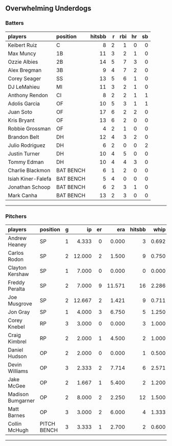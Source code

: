 ## Overwhelming Underdogs

### Batters

 
|players            |position  | hitsbb|  r| rbi| hr| sb| 
|:------------------|:---------|------:|--:|---:|--:|--:| 
|Keibert Ruiz       |C         |      8|  2|   1|  0|  0| 
|Max Muncy          |1B        |     11|  3|   2|  1|  0| 
|Ozzie Albies       |2B        |     14|  5|   7|  3|  0| 
|Alex Bregman       |3B        |      9|  4|   7|  2|  0| 
|Corey Seager       |SS        |     13|  5|   6|  1|  0| 
|DJ LeMahieu        |MI        |     11|  3|   2|  1|  0| 
|Anthony Rendon     |CI        |      8|  2|   2|  1|  1| 
|Adolis Garcia      |OF        |     10|  5|   3|  1|  1| 
|Juan Soto          |OF        |     17|  6|   2|  2|  0| 
|Kris Bryant        |OF        |     13|  6|   2|  0|  0| 
|Robbie Grossman    |OF        |      4|  2|   1|  0|  0| 
|Brandon Belt       |DH        |     12|  4|   3|  2|  0| 
|Julio Rodriguez    |DH        |      6|  2|   0|  0|  2| 
|Justin Turner      |DH        |     10|  4|   5|  0|  0| 
|Tommy Edman        |DH        |     10|  4|   4|  3|  0| 
|Charlie Blackmon   |BAT BENCH |      6|  1|   2|  0|  0| 
|Isiah Kiner-Falefa |BAT BENCH |      5|  4|   0|  0|  0| 
|Jonathan Schoop    |BAT BENCH |      6|  2|   3|  1|  0| 
|Mark Canha         |BAT BENCH |     13|  2|   3|  0|  0| 


* * *

### Pitchers

 
|players           |position    |  g|     ip| er|    era| hitsbb|  whip| so|  w| sv| 
|:-----------------|:-----------|--:|------:|--:|------:|------:|-----:|--:|--:|--:| 
|Andrew Heaney     |SP          |  1|  4.333|  0|  0.000|      3| 0.692|  5|  0|  0| 
|Carlos Rodon      |SP          |  2| 12.000|  2|  1.500|      9| 0.750| 21|  1|  0| 
|Clayton Kershaw   |SP          |  1|  7.000|  0|  0.000|      0| 0.000| 13|  1|  0| 
|Freddy Peralta    |SP          |  2|  7.000|  9| 11.571|     16| 2.286| 10|  0|  0| 
|Joe Musgrove      |SP          |  2| 12.667|  2|  1.421|      9| 0.711| 14|  1|  0| 
|Jon Gray          |SP          |  1|  4.000|  3|  6.750|      5| 1.250|  4|  0|  0| 
|Corey Knebel      |RP          |  3|  3.000|  0|  0.000|      3| 1.000|  3|  0|  1| 
|Craig Kimbrel     |RP          |  2|  2.000|  1|  4.500|      2| 1.000|  2|  0|  2| 
|Daniel Hudson     |OP          |  2|  2.000|  0|  0.000|      1| 0.500|  4|  1|  0| 
|Devin Williams    |OP          |  3|  2.333|  2|  7.714|      6| 2.571|  6|  0|  0| 
|Jake McGee        |OP          |  2|  1.667|  1|  5.400|      2| 1.200|  0|  0|  0| 
|Madison Bumgarner |OP          |  2|  8.000|  2|  2.250|     12| 1.500|  4|  0|  0| 
|Matt Barnes       |OP          |  3|  3.000|  2|  6.000|      4| 1.333|  2|  0|  0| 
|Collin McHugh     |PITCH BENCH |  3|  3.333|  1|  2.700|      2| 0.600|  7|  0|  0| 


* * *


